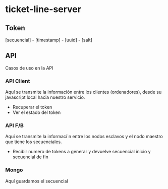 # ticket-line-server

## Token

[secuencial] - [timestamp] - [uuid] - [salt]

## API
Casos de uso en la API

### API Client
Aquí se transmite la información entre los clientes (ordenadores), desde su javascript local hacia nuestro servicio.

* Recuperar el token
* Ver el estado del token

### API F/B
Aquí se transmite la informaci´n entre los nodos esclavos y el nodo maestro que tiene los secuenciales.
* Recibir numero de tokens a generar y devuelve secuencial inicio y secuencial de fin

### Mongo

Aquí guardamos el secuencial
